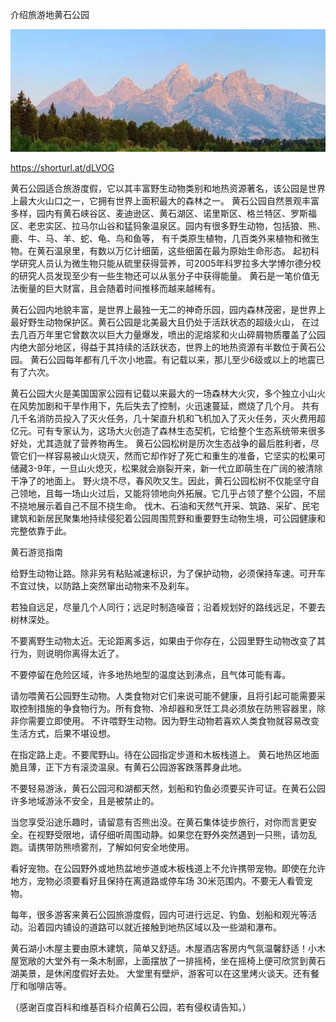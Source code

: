介绍旅游地黄石公园


![介绍旅游地黄石公园](https://github.com/ywangnccu/ywang/blob/main/images/YellowstoneNationalPark.jpg)

https://shorturl.at/dLVOG

黄石公园适合旅游度假，它以其丰富野生动物类别和地热资源著名，该公园是世界上最大火山口之一，它拥有世界上面积最大的森林之一。
黄石公园自然景观丰富多样，园内有黄石峡谷区、麦迪逊区、黄石湖区、诺里斯区、格兰特区、罗斯福区、老忠实区、拉马尔山谷和猛犸象温泉区。园内有很多野生动物，包括狼、熊、鹿、牛、马、羊、蛇、龟、鸟和鱼等，
有千类原生植物，几百类外来植物和微生物。在黄石温泉里，有数以万亿计细菌，这些细菌在最为原始生命形态。
起初科学研究人员认为微生物只能从硫里获得营养，可2005年科罗拉多大学博尔德分校的研究人员发现至少有一些生物还可以从氢分子中获得能量。
黄石是一笔价值无法衡量的巨大财富，且会随着时间推移而越来越稀有。

黄石公园内地貌丰富，是世界上最独一无二的神奇乐园，园内森林茂密，是世界上最好野生动物保护区。黄石公园是北美最大且仍处于活跃状态的超级火山，
在过去几百万年里它曾数次以巨大力量爆发，喷出的泥熔浆和火山碎屑物质覆盖了公园内绝大部分地区，得益于其持续的活跃状态，世界上的地热资源有半数位于黄石公园。
黄石公园每年都有几千次小地震。有记载以来，那儿至少6级或以上的地震已有了六次。

黄石公园大火是美国国家公园有记载以来最大的一场森林大火灾，多个独立小山火在风势加剧和干旱作用下，先后失去了控制，火迅速蔓延，燃烧了几个月。
共有几千名消防员投入了灭火任务，几十架直升机和飞机加入了灭火任务，灭火费用超亿元。可有专家认为，这场大火创造了森林生态契机，它给整个生态系统带来很多好处，尤其造就了营养物再生。
黄石公园松树是历次生态战争的最后胜利者，尽管它们一样容易被山火烧灭，然而它却作好了死亡和重生的准备，它坚实的松果可储藏3-9年，一旦山火熄灭，松果就会崩裂开来，新一代立即萌生在广阔的被清除干净了的地面上。
野火烧不尽，春风吹又生。因此，黄石公园松树不仅能坚守自己领地，且每一场山火过后，又能将领地向外拓展。它几乎占领了整个公园，不屈不挠地展示着自己不屈不挠生命。
伐木、石油和天然气开采、筑路、采矿、民宅建筑和新居民聚集地持续侵犯着公园周围荒野和重要野生动物生境，可公园健康和完整依靠于此。

黄石游览指南

给野生动物让路。除非另有粘贴减速标识，为了保护动物，必须保持车速。可开车不宜过快，以防路上突然窜出动物来不及刹车。

若独自远足，尽量几个人同行；远足时制造噪音；沿着规划好的路线远足，不要去树林深处。

不要离野生动物太近。无论距离多远，如果由于你存在，公园里野生动物改变了其行为，则说明你离得太近了。

不要停留在危险区域，许多地热地型的温度达到沸点，且气体可能有毒。

请勿喂黄石公园野生动物。人类食物对它们来说可能不健康，且将引起可能需要采取控制措施的争食物行为。所有食物、冷却器和烹饪工具必须放在防熊容器里，除非你需要立即使用。
不许喂野生动物。因为野生动物若喜欢人类食物就容易改变生活方式，后果不堪设想。

在指定路上走。不要爬野山。待在公园指定步道和木板栈道上。 黄石地热区地面脆且薄，正下方有滚烫温泉。有黄石公园游客跌落葬身此地。

不要轻易游泳，黄石公园河和湖都天然，划船和钓鱼必须要买许可证。在黄石公园许多地域游泳不安全，且是被禁止的。

当您享受沿途乐趣时，请留意有否熊出没。在黄石集体徒步旅行，对你而言更安全。在视野受限地，请仔细听周围动静。如果您在野外突然遇到一只熊，请勿乱跑。请携带防熊喷雾剂，了解如何安全地使用。

看好宠物。在公园野外或地热盆地步道或木板栈道上不允许携带宠物。即使在允许地方，宠物必须要看好且保持在离道路或停车场 30米范围内。不要无人看管宠物。

每年，很多游客来黄石公园旅游度假，园内可进行远足、钓鱼、划船和观光等活动。沿着园内铺设的道路可以就近接触到地热区域以及一些湖和瀑布。

黄石湖小木屋主要由原木建筑，简单又舒适。木屋酒店客房内气氛温馨舒适！小木屋宽敞的大堂外有一条木制廊，上面摆放了一排摇椅，坐在摇椅上便可欣赏到黄石湖美景，是休闲度假好去处。
大堂里有壁炉，游客可以在这里烤火谈天。还有餐厅和咖啡店等。


（感谢百度百科和维基百科介绍黄石公园，若有侵权请告知。）
